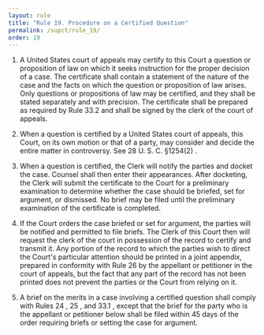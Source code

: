 ```yaml
---
layout: rule
title: "Rule 19. Procedure on a Certified Question"
permalink: /supct/rule_19/
order: 19
---
```


1. A United States court of appeals may certify to this Court a question or proposition of law on which it seeks instruction for the proper decision of a case. The certificate shall contain a statement of the nature of the case and the facts on which the question or proposition of law arises. Only questions or propositions of law may be certified, and they shall be stated separately and with precision. The certificate shall be prepared as required by Rule 33.2 and shall be signed by the clerk of the court of appeals.


2. When a question is certified by a United States court of appeals, this Court, on its own motion or that of a party, may consider and decide the entire matter in controversy. See 28 U. S. C. §1254(2) .


3. When a question is certified, the Clerk will notify the parties and docket the case. Counsel shall then enter their appearances. After docketing, the Clerk will submit the certificate to the Court for a preliminary examination to determine whether the case should be briefed, set for argument, or dismissed. No brief may be filed until the preliminary examination of the certificate is completed.


4. If the Court orders the case briefed or set for argument, the parties will be notified and permitted to file briefs. The Clerk of this Court then will request the clerk of the court in possession of the record to certify and transmit it. Any portion of the record to which the parties wish to direct the Court's particular attention should be printed in a joint appendix, prepared in conformity with Rule 26 by the appellant or petitioner in the court of appeals, but the fact that any part of the record has not been printed does not prevent the parties or the Court from relying on it.


5. A brief on the merits in a case involving a certified question shall comply with Rules 24 , 25 , and 33.1 , except that the brief for the party who is the appellant or petitioner below shall be filed within 45 days of the order requiring briefs or setting the case for argument.
